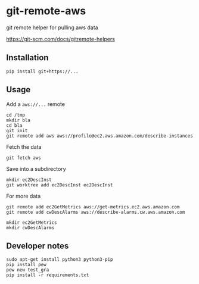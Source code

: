 # git-remote-aws

git remote helper for pulling aws data

https://git-scm.com/docs/gitremote-helpers


## Installation

```
pip install git+https://...
```

## Usage

Add a `aws://...` remote

```
cd /tmp
mkdir bla
cd bla
git init
git remote add aws aws://profile@ec2.aws.amazon.com/describe-instances
```

Fetch the data

```
git fetch aws
```

Save into a subdirectory

```
mkdir ec2DescInst
git worktree add ec2DescInst ec2DescInst
```

For more data
```
git remote add ec2GetMetrics aws://get-metrics.ec2.aws.amazon.com
git remote add cwDescAlarms aws://describe-alarms.cw.aws.amazon.com

mkdir ec2GetMetrics
mkdir cwDescAlarms
```


## Developer notes

```
sudo apt-get install python3 python3-pip
pip install pew
pew new test_gra
pip install -r requirements.txt

```

